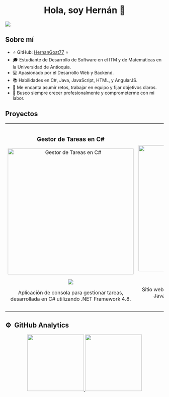 <div align="center">
<h1 align="center">Hola, soy Hernán 👋</h1>
</div>

<img src="https://i.imgur.com/s6VRrU7.jpeg">

## Sobre mí

- ⭐ GitHub: [HernanGoat77](https://github.com/HernanGoat77) ⭐
- 🎓 Estudiante de Desarrollo de Software en el ITM y de Matemáticas en la Universidad de Antioquia.
- 💻 Apasionado por el Desarrollo Web y Backend.
- 📚 Habilidades en C#, Java, JavaScript, HTML, y AngularJS.
- 🌟 Me encanta asumir retos, trabajar en equipo y fijar objetivos claros.
- 🎯 Busco siempre crecer profesionalmente y comprometerme con mi labor.

## Proyectos

<table>
<tr>
<td width="50%">
<h3 align="center">Gestor de Tareas en C#</h3>
<div align="center">
<a href="https://github.com/HernanGoat77/PruebaQ10" target="_blank"><img src="https://i.imgur.com/15N4GjA.jpeg" width="400" alt="Gestor de Tareas en C#"></a>
<p>
<a href="https://github.com/HernanGoat77/task-manager-csharp" target="_blank">
<img src="https://img.shields.io/badge/C%C3%93DIGO-blue?style=for-the-badge&logo=github&logoColor=white">
</a>
</p>
<p>Aplicación de consola para gestionar tareas, desarrollada en C# utilizando .NET Framework 4.8.</p>
</div>
</td>

<td width="50%">
<h3 align="center">Portfolio Web</h3>
<div align="center">
<a href="https://github.com/HernanGoat77/portfolio-web" target="_blank"><img src="https://i.imgur.com/Zy3ArJd.jpeg" width="400" alt="Portfolio Web"></a>
<p>
<a href="https://github.com/HernanGoat77/portfolio-web" target="_blank">
<img src="https://img.shields.io/badge/C%C3%93DIGO-blue?style=for-the-badge&logo=github&logoColor=white">
</a>
</p>
<p>Sitio web personal desarrollado con HTML, CSS, y JavaScript para mostrar mis proyectos y experiencia.</p>
</div>
</td>
</tr>
</table>

## ⚙️ &nbsp;GitHub Analytics

<p align="center">
<a href="https://github.com/HernanGoat77">
  <img height="180em" src="https://github-readme-stats-eight-theta.vercel.app/api?username=HernanGoat77&show_icons=true&theme=algolia&include_all_commits=true&count_private=true"/>
  <img height="180em" src="https://github-readme-stats-eight-theta.vercel.app/api/top-langs/?username=HernanGoat77&layout=compact&langs_count=8&theme=algolia"/>
</a>
</p>
